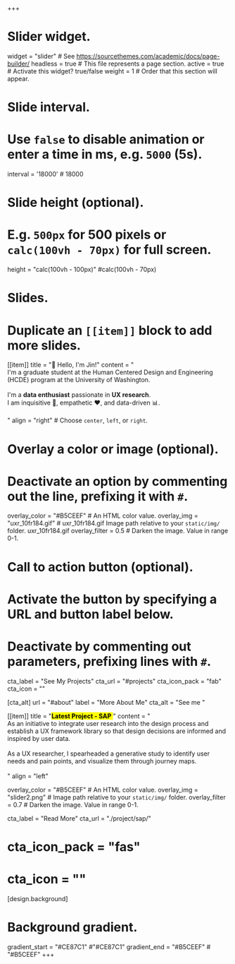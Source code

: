 +++
# Slider widget.
widget = "slider"  # See https://sourcethemes.com/academic/docs/page-builder/
headless = true  # This file represents a page section.
active = true  # Activate this widget? true/false
weight = 1  # Order that this section will appear.

# Slide interval.
# Use `false` to disable animation or enter a time in ms, e.g. `5000` (5s).
interval = '18000'  # 18000

# Slide height (optional).
# E.g. `500px` for 500 pixels or `calc(100vh - 70px)` for full screen.
height = "calc(100vh - 100px)" #calc(100vh - 70px)

# Slides.
# Duplicate an `[[item]]` block to add more slides.
[[item]]
  title = "👋 Hello, I'm Jin!"
  content = "<br>I'm a graduate student at the Human Centered Design and Engineering (HCDE) program at the University of Washington.<br><br>I'm a **data enthusiast** passionate in **UX research**.<br>I am inquisitive 🧐, empathetic ❤️, and data-driven 📊. <br><br>"
  align = "right"  # Choose `center`, `left`, or `right`.

  # Overlay a color or image (optional).
  #   Deactivate an option by commenting out the line, prefixing it with `#`.
  overlay_color = "#B5CEEF"  # An HTML color value.
  overlay_img = "uxr_10fr184.gif"  # uxr_10fr184.gif Image path relative to your `static/img/` folder.  uxr_10fr184.gif
  overlay_filter = 0.5  # Darken the image. Value in range 0-1.

  # Call to action button (optional).
  #   Activate the button by specifying a URL and button label below.
  #   Deactivate by commenting out parameters, prefixing lines with `#`.
  cta_label = "See My Projects"
  cta_url = "#projects"
  cta_icon_pack = "fab"
  cta_icon = ""

  [cta_alt]
    url = "#about"
    label = "More About Me"
  cta_alt = "See me "

[[item]]
  title = "<mark>**Latest Project - SAP** </mark>"
  content = "<br>As an initiative to integrate user research into the design process and establish a UX framework library so that design decisions are informed and inspired by user data. <br><br> As a UX researcher, I spearheaded a generative study to identify user needs and pain points, and visualize them through journey maps.<br><br>"
  align = "left"

  overlay_color = "#B5CEEF"  # An HTML color value.
  overlay_img = "slider2.png"  # Image path relative to your `static/img/` folder.
  overlay_filter = 0.7  # Darken the image. Value in range 0-1.

  cta_label = "Read More"
  cta_url = "./project/sap/"
  # cta_icon_pack = "fas"
  # cta_icon = ""
[design.background]

  # Background gradient.
  gradient_start = "#CE87C1" #"#CE87C1"
  gradient_end = "#B5CEEF" # "#B5CEEF"
+++

<!-- [[item]]
  title = "Right"
  content = "I am right aligned :smile:"
  align = "right"

  overlay_color = "#333"  # An HTML color value.
  overlay_img = ""  # Image path relative to your `static/img/` folder.
  overlay_filter = 0.5  # Darken the image. Value in range 0-1. -->
